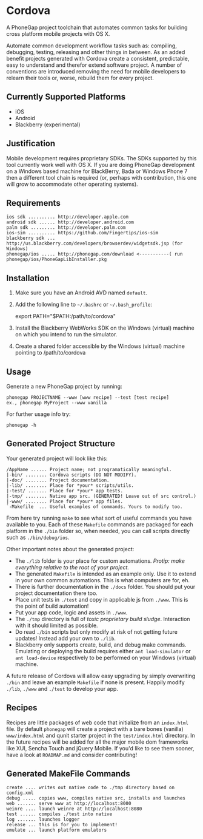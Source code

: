 Cordova
===

A PhoneGap project toolchain that automates common tasks for building cross platform mobile projects with OS X. 

Automate common development workflow tasks such as: compiling, debugging, testing, releasing and other things in between. As an added benefit projects generated with Cordova create a consistent, predictable, easy to understand and therefor extend software project. A number of conventions are introduced removing the need for mobile developers to relearn their tools or, worse, rebuild them for every project. 

Currently Supported Platforms
---

- iOS
- Android
- Blackberry (experimental)

Justification
---

Mobile development requires proprietary SDKs. The SDKs supported by this tool currently work well with OS X. If you are doing PhoneGap development on a Windows based machine for BlackBerry, Bada or Windows Phone 7 then a different tool chain is required (or, perhaps with contribution, this one will grow to accommodate other operating systems). 

Requirements
---

    ios sdk .......... http://developer.apple.com 
    android sdk ...... http://developer.android.com
    palm sdk ......... http://developer.palm.com
	ios-sim .......... https://github.com/Fingertips/ios-sim
	blackberry sdk ... http://us.blackberry.com/developers/browserdev/widgetsdk.jsp (for Windows)
	phonegap/ios ..... http://phonegap.com/download <-----------( run phonegap/ios/PhoneGapLibInstaller.pkg 

Installation
---

1. Make sure you have an Android AVD named `default`.
2. Add the following line to `~/.bashrc` or `~/.bash_profile`:
	
	export PATH="$PATH:/path/to/cordova"
3. Install the Blackberry WebWorks SDK on the Windows (virtual) machine on which you intend to run the simulator.
4. Create a shared folder accessible by the Windows (virtual) machine pointing to /path/to/cordova 

Usage
---

Generate a new PhoneGap project by running:
	
	phonegap PROJECTNAME --www [www recipe] --test [test recipe]
    ex., phonegap MyProject --www vanilla

For further usage info try:

	phonegap -h

Generated Project Structure
---

Your generated project will look like this:

	/AppName ...... Project name; not programatically meaningful.
	|-bin/ ........ Cordova scripts (DO NOT MODIFY).
	|-doc/ ........ Project documentation.
	|-lib/ ........ Place for *your* scripts/utils.
	|-test/ ....... Place for *your* app tests.
	|-tmp/ ........ Native app src. (GENERATED! Leave out of src control.)
	|-www/ ........ Place for *your* app files.
	`-Makefile	... Useful examples of commands. Yours to modify too.
	
From here try running `make` to see what sort of useful commands you have available to you. Each of these `Makefile` commands are packaged for each platform in the `./bin` folder so, when needed, you can call scripts directly such as `./bin/debug/ios`. 

Other important notes about the generated project:

- The `./lib` folder is your place for custom automations. _Protip: make everything relative to the root of your project._
- The generated `Makefile` is intended as an example only. Use it to
  extend in your own common automations. This is what computers are for, eh.
- There is further documentation in the `./docs` folder. You should put
  your project documentation there too. 
- Place unit tests in `./test` and copy in applicable js from `./www`. This is the point of build automation!
- Put your app code, logic and assets in `./www`.
- The `./tmp` directory is full of *toxic proprietary build sludge*. Interaction with it should limited as possible.
- Do read `./bin` scripts but only modify at risk of not getting future updates! Instead add your own to `./lib`.
- Blackberry only supports create, build, and debug make commands.  Emulating or deploying the build requires either
  `ant load-simulator` or `ant load-device` respectively to be performed on your Windows (virtual) machine.

A future release of Cordova will allow easy upgrading by simply overwriting `./bin` and leave an example `Makefile` if none is present. Happily modify `./lib`, `./www` and `./test` to develop your app. 

Recipes
---

Recipes are little packages of web code that initialize from an `index.html` file. By default `phonegap` will create a project with a bare bones (vanilla) `www/index.html` and qunit starter project in the `test/index.html` directory. In the future recipes will be added for all the major mobile dom frameworks like XUI, Sencha Touch and jQuery Mobile. If you'd like to see them sooner, have a look at `ROADMAP.md` and consider contributing!

Generated MakeFile Commands
---

	create .... writes out native code to ./tmp directory based on config.xml
	debug ..... copies www, compiles native src, installs and launches
	web ....... serve www at http://localhost:8000
	weinre .... launch weinre at http://localhost:8080
	test ...... compiles ./test into native
	log ....... launches logger
	release ... this is for you to implement!
	emulate ... launch platform emulators

